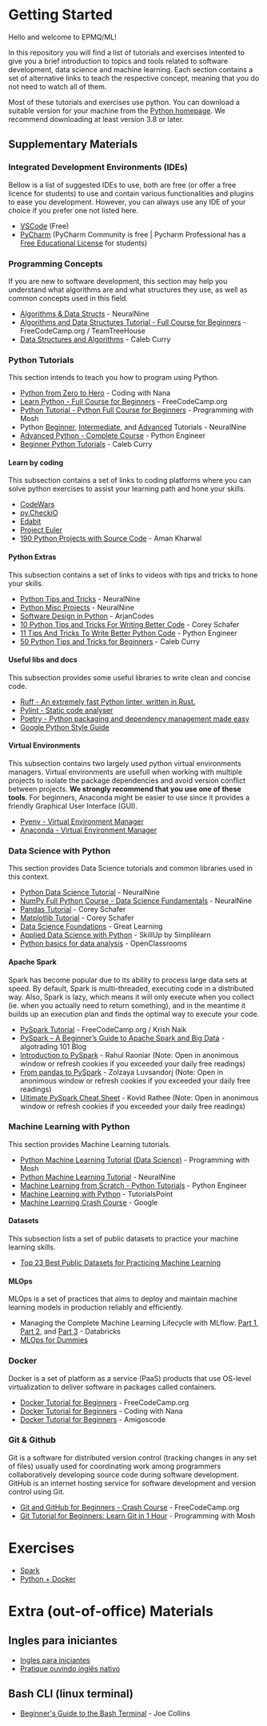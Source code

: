 # Getting Started

Hello and welcome to EPMQ/ML!

In this repository you will find a list of tutorials and exercises intented to give you a brief introduction to topics and tools related to software development, data science and machine learning. Each section contains a set of alternative links to teach the respective concept, meaning that you do not need to watch all of them.

Most of these tutorials and exercises use python. You can download a suitable version for your machine from the [Python homepage](https://www.python.org). We recommend downloading at least version 3.8 or later.

## Supplementary Materials

### Integrated Development Environments (IDEs)

Bellow is a list of suggested IDEs to use, both are free (or offer a free licence for students) to use and contain various functionalities and plugins to ease you development. However, you can always use any IDE of your choice if you prefer one not listed here.

- [VSCode](https://code.visualstudio.com) (Free)
- [PyCharm](https://www.jetbrains.com/pycharm/) (PyCharm Community is free | Pycharm Professional has a [Free Educational License](https://www.jetbrains.com/community/education/#students) for students)

### Programming Concepts

If you are new to software development, this section may help you understand what algorithms are and what structures they use, as well as common concepts used in this field.

- [Algorithms & Data Structs](https://youtu.be/jQqQpPMYPXs) - NeuralNine
- [Algorithms and Data Structures Tutorial - Full Course for Beginners](https://youtu.be/8hly31xKli0) - FreeCodeCamp.org / TeamTreeHouse
- [Data Structures and Algorithms](https://www.youtube.com/watch?v=4RLhuZ3N9nc&list=PL_c9BZzLwBRLpDEpYRFXKBN-2ZCsAx0ps) - Caleb Curry

### Python Tutorials

This section intends to teach you how to program using Python.

- [Python from Zero to Hero](https://youtu.be/t8pPdKYpowI) - Coding with Nana
- [Learn Python - Full Course for Beginners](https://youtu.be/rfscVS0vtbw) - FreeCodeCamp.org
- [Python Tutorial - Python Full Course for Beginners](https://youtu.be/_uQrJ0TkZlc) - Programming with Mosh
- Python [Beginner](https://www.youtube.com/watch?v=-eaFKumWT1k&list=PL7yh-TELLS1E6dNCzfQl-NG-KJP3C-4mc), [Intermediate](https://www.youtube.com/watch?v=2S7Xxz9PhaU&list=PL7yh-TELLS1F3KytMVZRFO-xIo_S2_Jg1), and [Advanced](https://www.youtube.com/watch?v=KSiRzuSx120&list=PL7yh-TELLS1FuqLSjl5bgiQIEH25VEmIc) Tutorials - NeuralNine
- [Advanced Python - Complete Course](https://www.youtube.com/watch?v=QLTdOEn79Rc&list=PLqnslRFeH2UqLwzS0AwKDKLrpYBKzLBy2) - Python Engineer
- [Beginner Python Tutorials](https://www.youtube.com/watch?v=s3IvdkCq2_c&list=PL_c9BZzLwBRKK8ndQBBKolg7IxrC5T6Ws) - Caleb Curry

#### Learn by coding

This subsection contains a set of links to coding platforms where you can solve python exercises to assist your learning path and hone your skills.

- [CodeWars](https://www.codewars.com)
- [py.CheckiO](https://py.checkio.org)
- [Edabit](https://edabit.com)
- [Project Euler](https://projecteuler.net/archives)
- [190 Python Projects with Source Code](https://amankharwal.medium.com/130-python-projects-with-source-code-61f498591bb) - Aman Kharwal

#### Python Extras

This subsection contains a set of links to videos with tips and tricks to hone your skills.

- [Python Tips and Tricks](https://www.youtube.com/watch?v=Wz5oLT55_jY&list=PL7yh-TELLS1GNyuvPsFEqb7JVMEUTtuau) - NeuralNine
- [Python Misc Projects](https://www.youtube.com/watch?v=5x6iAKdJB6U&list=PL7yh-TELLS1EgOLIPo1sVuf_rDPEp33S8) - NeuralNine
- [Software Design in Python](https://www.youtube.com/watch?v=eiDyK_ofPPM&list=PLC0nd42SBTaNuP4iB4L6SJlMaHE71FG6N) - ArjanCodes
- [10 Python Tips and Tricks For Writing Better Code](https://youtu.be/C-gEQdGVXbk) - Corey Schafer
- [11 Tips And Tricks To Write Better Python Code](https://youtu.be/8OKTAedgFYg) - Python Engineer
- [50 Python Tips and Tricks for Beginners](https://youtu.be/F3T8tg2tVKM) - Caleb Curry

#### Useful libs and docs

This subsection provides some useful libraries to write clean and concise code.

- [Ruff - An extremely fast Python linter, written in Rust.](https://astral.sh/ruff)
- [Pylint - Static code analyser](https://pypi.org/project/pylint/)
- [Poetry - Python packaging and dependency management made easy](https://python-poetry.org/)
- [Google Python Style Guide](https://google.github.io/styleguide/pyguide.html)

#### Virtual Environments

This subsection contains two largely used python virtual environments managers. Virtual environments are usefull when working with multiple projects to isolate the package dependencies and avoid version conflict between projects. **We strongly recommend that you use one of these tools**. For beginners, Anaconda might be easier to use since it provides a friendly Graphical User Interface (GUI).

- [Pyenv - Virtual Environment Manager](https://github.com/pyenv/pyenv)
- [Anaconda - Virtual Environment Manager](https://www.anaconda.com)

### Data Science with Python

This section provides Data Science tutorials and common libraries used in this context.

- [Python Data Science Tutorial](https://www.youtube.com/watch?v=hVcEv7rEN24&list=PL7yh-TELLS1FfO5Q8KHK31VgsrcnWcTAk) - NeuralNine
- [NumPy Full Python Course - Data Science Fundamentals](https://youtu.be/4c_mwnYdbhQ) - NeuralNine
- [Pandas Tutorial](https://www.youtube.com/watch?v=ZyhVh-qRZPA&list=PL-osiE80TeTsWmV9i9c58mdDCSskIFdDS) - Corey Schafer
- [Matplotlib Tutorial](https://www.youtube.com/watch?v=UO98lJQ3QGI&list=PL-osiE80TeTvipOqomVEeZ1HRrcEvtZB_) - Corey Schafer
- [Data Science Foundations](https://www.mygreatlearning.com/academy/learn-for-free/courses/data-science-foundations) - Great Learning
- [Applied Data Science with Python](https://www.simplilearn.com/getting-started-data-science-with-python-skillup) - SkillUp by Simplilearn
- [Python basics for data analysis](https://openclassrooms.com/en/courses/2304731-learn-python-basics-for-data-analysis) - OpenClassrooms

#### Apache Spark

Spark has become popular due to its ability to process large data sets at speed. By default, Spark is multi-threaded, executing code in a distributed way. Also, Spark is lazy, which means it will only execute when you collect (ie. when you actually need to return something), and in the meantime it builds up an execution plan and finds the optimal way to execute your code.

- [PySpark Tutorial](https://youtu.be/_C8kWso4ne4) - FreeCodeCamp.org / Krish Naik
- [PySpark – A Beginner’s Guide to Apache Spark and Big Data](https://algotrading101.com/learn/pyspark-guide/) - algotrading 101 Blog
- [Introduction to PySpark](https://medium.com/the-researchers-guide/introduction-to-pyspark-a61f7217398e) - Rahul Raoniar (Note: Open in anonimous window or refresh cookies if you exceeded your daily free readings)
- [From pandas to PySpark](https://towardsdatascience.com/from-pandas-to-pyspark-fd3a908e55a0) - Zolzaya Luvsandorj (Note: Open in anonimous window or refresh cookies if you exceeded your daily free readings)
- [Ultimate PySpark Cheat Sheet](https://towardsdatascience.com/ultimate-pyspark-cheat-sheet-7d3938d13421) - Kovid Rathee (Note: Open in anonimous window or refresh cookies if you exceeded your daily free readings)

### Machine Learning with Python

This section provides Machine Learning tutorials.

- [Python Machine Learning Tutorial (Data Science)](https://youtu.be/7eh4d6sabA0) - Programming with Mosh
- [Python Machine Learning Tutorial](https://www.youtube.com/watch?v=jg5paDArl3E&list=PL7yh-TELLS1EZGz1-VDltwdwZvPV-jliQ) - NeuralNine
- [Machine Learning from Scratch - Python Tutorials](https://www.youtube.com/watch?v=ngLyX54e1LU&list=PLqnslRFeH2Upcrywf-u2etjdxxkL8nl7E) - Python Engineer
- [Machine Learning with Python](https://www.tutorialspoint.com/machine_learning_with_python/machine_learning_with_python_tutorial.pdf) - TutorialsPoint
- [Machine Learning Crash Course](https://developers.google.com/machine-learning/crash-course/) - Google

#### Datasets

This subsection lists a set of public datasets to practice your machine learning skills.

- [Top 23 Best Public Datasets for Practicing Machine Learning](https://rubikscode.net/2021/07/19/top-23-best-public-datasets-for-practicing-machine-learning/#wcd)

#### MLOps

MLOps is a set of practices that aims to deploy and maintain machine learning models in production reliably and efficiently.

- Managing the Complete Machine Learning Lifecycle with MLflow: [Part 1](https://youtu.be/x3cxvsUFVZA), [Part 2](https://youtu.be/g5ibwiSH1uA), and [Part 3](https://youtu.be/AxYmj8ufKKY) - Databricks
- [MLOps for Dummies](https://www.databricks.com/wp-content/uploads/2022/09/mlops_for_dummies_databricks_special_edition.pdf)


### Docker

Docker is a set of platform as a service (PaaS) products that use OS-level virtualization to deliver software in packages called containers.

- [Docker Tutorial for Beginners](https://youtu.be/fqMOX6JJhGo) - FreeCodeCamp.org
- [Docker Tutorial for Beginners](https://youtu.be/3c-iBn73dDE) - Coding with Nana
- [Docker Tutorial for Beginners](https://youtu.be/p28piYY_wv8) - Amigoscode

### Git & Github

Git is a software for distributed version control (tracking changes in any set of files) usually used for coordinating work among programmers collaboratively developing source code during software development. GitHub is an internet hosting service for software development and version control using Git.

- [Git and GitHub for Beginners - Crash Course](https://youtu.be/RGOj5yH7evk) - FreeCodeCamp.org
- [Git Tutorial for Beginners: Learn Git in 1 Hour](https://youtu.be/8JJ101D3knE) - Programming with Mosh

# Exercises

- [Spark](https://towardsdatascience.com/six-spark-exercises-to-rule-them-all-242445b24565)
- [Python + Docker](https://github.com/EPMQ/Getting-Started/tree/pydocker)


# Extra (out-of-office) Materials

## Ingles para iniciantes
- [Ingles para iniciantes](https://www.youtube.com/watch?v=X5TdMsc4YCg&list=PL41dMNqXopt85RhRgFp_jdoI5Bz7DUG-c)
- [Pratique ouvindo inglês nativo](https://youtu.be/jLA83e3jdSE)

## Bash CLI (linux terminal)
- [Beginner's Guide to the Bash Terminal](https://youtu.be/oxuRxtrO2Ag) - Joe Collins
